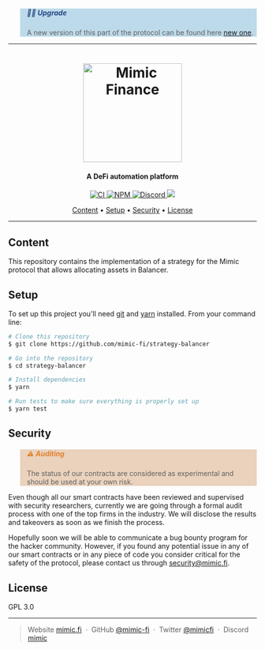 <blockquote style="background: rgba(66,151,197,0.34); border: #ffffff6b; text: #f5fffa">
  <h5 style="color: rgba(4,37,108,0.82)">☝🏼️ Upgrade</h5>
  <p>A new version of this part of the protocol can be found here <a href="https://github.com/mimic-fi/v2-core/tree/master/packages/strategies">new one</a>.</p>
</blockquote>

---

<h1 align="center">
  <a href="https://mimic.fi"><img src="https://www.mimic.fi/logo.png" alt="Mimic Finance" width="200"></a> 
</h1>

<h4 align="center">A DeFi automation platform</h4>

<p align="center">
  <a href="https://github.com/mimic-fi/strategy-balancer/actions/workflows/ci.yml">
    <img src="https://github.com/mimic-fi/strategy-balancer/actions/workflows/ci.yml/badge.svg" alt="CI">
  </a>
  <a href="https://badge.fury.io/js/@mimic-fi%2Fv1-strategy-balancer">
    <img src="https://badge.fury.io/js/@mimic-fi%2Fv1-strategy-balancer.svg" alt="NPM">
  </a>
  <a href="https://discord.mimic.fi">
    <img src="https://img.shields.io/discourse/status?server=https%3A%2F%2Fmeta.discourse.org" alt="Discord">
  </a>
  <a href="./LICENSE">
    <img src="https://img.shields.io/badge/license-GLP_3.0-green">
  </a>
</p>

<p align="center">
  <a href="#content">Content</a> •
  <a href="#setup">Setup</a> •
  <a href="#security">Security</a> •
  <a href="#license">License</a>
</p>

---

## Content

This repository contains the implementation of a strategy for the Mimic protocol that allows allocating assets in Balancer.

## Setup

To set up this project you'll need [git](https://git-scm.com) and [yarn](https://classic.yarnpkg.com) installed.
From your command line:

```bash
# Clone this repository
$ git clone https://github.com/mimic-fi/strategy-balancer

# Go into the repository
$ cd strategy-balancer

# Install dependencies
$ yarn

# Run tests to make sure everything is properly set up
$ yarn test
```

## Security

<blockquote style="background: rgba(197,127,66,0.34); border: #ffffff6b; text: #f5fffa">
  <h5 style="color: rgba(225,111,12,0.82)">⚠️ Auditing</h5>
  <p>The status of our contracts are considered as experimental and should be used at your own risk.</p>
</blockquote>

Even though all our smart contracts have been reviewed and supervised with security researchers, currently we are going
through a formal audit process with one of the top firms in the industry. We will disclose the results and takeovers as
soon as we finish the process.

Hopefully soon we will be able to communicate a bug bounty program for the hacker community. However, if you found any
potential issue in any of our smart contracts or in any piece of code you consider critical for the safety of the
protocol, please contact us through <a href="mailto:security@mimic.fi">security@mimic.fi</a>.

## License

GPL 3.0

---

> Website [mimic.fi](https://mimic.fi) &nbsp;&middot;&nbsp;
> GitHub [@mimic-fi](https://github.com/mimic-fi) &nbsp;&middot;&nbsp;
> Twitter [@mimicfi](https://twitter.com/mimicfi) &nbsp;&middot;&nbsp;
> Discord [mimic](https://discord.mimic.fi)
